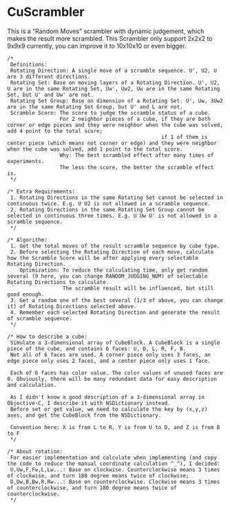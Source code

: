 # CuScrambler
This is a "Random Moves" scrambler with dynamic judgement, which makes the result more scrambled. This Scrambler only support 2x2x2 to 9x9x9 currently, you can improve it to 10x10x10 or even bigger.

    /*
     Definitions:
     Rotating Direction: A single move of a scramble sequence. U', U2, U are 3 different directions.
     Rotating Set: Base on moving layers of a Rotating Direction. U', U2, U are in the same Rotating Set, Uw', Uw2, Uw are in the same Rotating Set, but U' and Uw' are not.
     Rotating Set Group: Base on dimension of a Rotating Set. U', Uw, 3Uw2 are in the same Rotating Set Group, but U' and L are not.
     Scramble Score: The score to judge the scramble status of a cube. 
                     For 2 neighbor pieces of a cube, if they are both corner or edge pieces and they were neighbor when the cube was solved, add 4 point to the total score;
                                                      if 1 of them is center piece (which means not corner or edge) and they were neighbor when the cube was solved, add 1 point to the total score.
                     Why: The best scrambled effect after many times of experiments.
                     The less the score, the better the scramble effect is.
     */
    
    /* Extra Requirements:
     1. Rotating Directions in the same Rotating Set cannot be selected in continuous twice. E.g. U U2 is not allowed in a scramble sequence.
     2. Rotating Directions in the same Rotating Set Group cannot be selected in continuous three times. E.g. U Uw U' is not allowed in a scramble sequence.
     */
    
    /* Algorithm:
     1. Get the total moves of the result scramble sequence by cube type.
     2. Before selecting the Rotating Direction of each move, calculate how the Scramble Score will be after applying every selectable Rotating Direction.
        Optimization: To reduce the calculating time, only get random several (9 here, you can change RANDOM_JUDGING_NUM) of selectable Rotating Directions to calculate.
                      The scramble result will be influenced, but still good enough.
     3. Get a random one of the best several (1/3 of above, you can change it) of Rotating Directions selected above.
     4. Remember each selected Rotating Direction and generate the result of scramble sequence.
     */
    
    /* How to describe a cube:
     Simulate a 3-dimensional array of CubeBlock. A CubeBlock is a single piece of the cube, and contains 6 faces: U, D, L, R, F, B. 
     Not all of 6 faces are used. A corner piece only uses 3 faces, an edge piece only uses 2 faces, and a center piece only uses 1 face.
     
     Each of 6 faces has color value. The color values of unused faces are 0. Obviously, there will be many redundant data for easy description and calculation.
     
     As I didn't know a good description of a 3-dimensional array in Objective-C, I describe it with NSDictionary instead. 
     Before set or get value, we need to calculate the key by (x,y,z) axes, and get the CubeBlock from the NSDictionary.
     
     Convention here: X is from L to R, Y is from U to D, and Z is from B to F
     */
    
    /* About rotation:
     For easier implementation and calculate when implementing (and copy the code to reduce the manual coordinate calculation ^_^), I decided:
     U,Uw,F,Fw,L,Lw...: Base on clockwise. Counterclockwise means 3 times of clockwise, and turn 180 degree means twice of clockwise;
     D,Dw,B,Bw,R,Rw...: Base on counterclockwise. Clockwise means 3 times of counterclockwise, and turn 180 degree means twice of counterclockwise.
     */
    
    